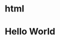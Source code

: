 # html
<html>
  <head>
    <link href="style.css">
  </head>
  <body>
    <h1>Hello World</h1>
  </body>
</html>
